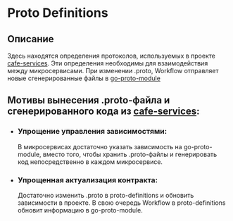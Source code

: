 # Proto Definitions
## Описание
Здесь находятся определения протоколов, используемых в проекте [cafe-services](https://github.com/sandrinasava/cafe-services). Эти определения необходимы для взаимодействия между микросервисами.
При изменении .proto, Workflow отправляет новые сгенерированные файлы в [go-proto-module](https://github.com/sandrinasava/go-proto-module)

## Мотивы вынесения .proto-файла и сгенерированного кода из [cafe-services](https://github.com/sandrinasava/cafe-services):

- ### Упрощение управления зависимостями:
   В микросервисах достаточно указать зависимость на go-proto-module, вместо того, чтобы хранить .proto-файлы и генерировать код непосредственно в каждом микросервисе.

- ### Упрощенная актуализация контракта:
   Достаточно изменить .proto в proto-definitions и обновить зависимости в проекте.
   В свою очередь Workflow в proto-definitions обновит информацию в go-proto-module.

